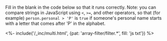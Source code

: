 Fill in the blank in the code below so that it runs correctly.
Note: you can compare strings in JavaScript using `<`, `>=`, and other operators,
so that (for example) `person.personal > 'P'` is `true`
if someone's personal name starts with a letter that comes after 'P' in the alphabet.

<%- include('/_inc/multi.html', {pat: 'array-filter/filter.*', fill: 'js txt'}) %>
